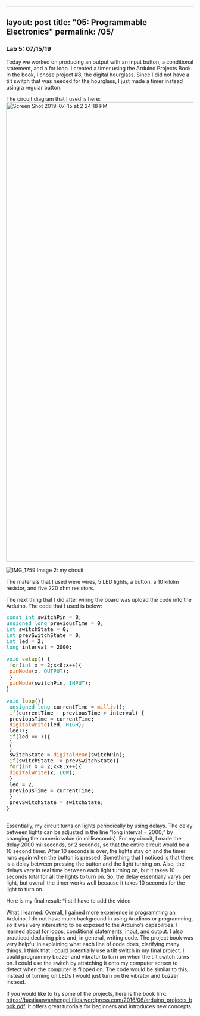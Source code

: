 
---
layout: post
title:  "05: Programmable Electronics"
permalink: /05/
---

### Lab 5: 07/15/19

Today we worked on producing an output with an input button, a conditional statement, and a for loop. I created a timer using the Arduino Projects Book. In the book, I chose project #8, the digital hourglass. Since I did not have a tilt switch that was needed for the hourglass, I just made a timer instead using a regular button.

The circuit diagram that I used is here:
<img width="1232" alt="Screen Shot 2019-07-15 at 2 24 18 PM" src="https://user-images.githubusercontent.com/52216217/61239177-504a3f00-a70c-11e9-9d66-a855ad303fb4.png">

![IMG_1759](https://user-images.githubusercontent.com/52216217/61239246-78d23900-a70c-11e9-8cac-af48f15086b4.jpg)
Image 2: my circuit

The materials that I used were wires, 5 LED lights, a button, a 10 kilolm resistor, and five 220 ohm resistors.


The next thing that I did after wiring the board was upload the code into the Arduino. The code that I used is below:
<pre>
<font color="#00979c">const</font> <font color="#00979c">int</font> <font color="#000000">switchPin</font> <font color="#434f54">=</font> <font color="#000000">8</font><font color="#000000">;</font>
<font color="#00979c">unsigned</font> <font color="#00979c">long</font> <font color="#000000">previousTime</font> <font color="#434f54">=</font> <font color="#000000">0</font><font color="#000000">;</font>
<font color="#00979c">int</font> <font color="#000000">switchState</font> <font color="#434f54">=</font> <font color="#000000">0</font><font color="#000000">;</font>
<font color="#00979c">int</font> <font color="#000000">prevSwitchState</font> <font color="#434f54">=</font> <font color="#000000">0</font><font color="#000000">;</font>
<font color="#00979c">int</font> <font color="#000000">led</font> <font color="#434f54">=</font> <font color="#000000">2</font><font color="#000000">;</font>
<font color="#00979c">long</font> <font color="#000000">interval</font> <font color="#434f54">=</font> <font color="#000000">2000</font><font color="#000000">;</font>

<font color="#00979c">void</font> <font color="#5e6d03">setup</font><font color="#000000">(</font><font color="#000000">)</font> <font color="#000000">{</font>
 <font color="#5e6d03">for</font><font color="#000000">(</font><font color="#00979c">int</font> <font color="#000000">x</font> <font color="#434f54">=</font> <font color="#000000">2</font><font color="#000000">;</font><font color="#000000">x</font><font color="#434f54">&lt;</font><font color="#000000">8</font><font color="#000000">;</font><font color="#000000">x</font><font color="#434f54">++</font><font color="#000000">)</font><font color="#000000">{</font>
 <font color="#d35400">pinMode</font><font color="#000000">(</font><font color="#000000">x</font><font color="#434f54">,</font> <font color="#00979c">OUTPUT</font><font color="#000000">)</font><font color="#000000">;</font>
 <font color="#000000">}</font>
 <font color="#d35400">pinMode</font><font color="#000000">(</font><font color="#000000">switchPin</font><font color="#434f54">,</font> <font color="#00979c">INPUT</font><font color="#000000">)</font><font color="#000000">;</font>
<font color="#000000">}</font>

<font color="#00979c">void</font> <font color="#5e6d03">loop</font><font color="#000000">(</font><font color="#000000">)</font><font color="#000000">{</font>
 <font color="#00979c">unsigned</font> <font color="#00979c">long</font> <font color="#000000">currentTime</font> <font color="#434f54">=</font> <font color="#d35400">millis</font><font color="#000000">(</font><font color="#000000">)</font><font color="#000000">;</font>
 <font color="#5e6d03">if</font><font color="#000000">(</font><font color="#000000">currentTime</font> <font color="#434f54">-</font> <font color="#000000">previousTime</font> <font color="#434f54">&gt;</font> <font color="#000000">interval</font><font color="#000000">)</font> <font color="#000000">{</font>
 <font color="#000000">previousTime</font> <font color="#434f54">=</font> <font color="#000000">currentTime</font><font color="#000000">;</font>
 <font color="#d35400">digitalWrite</font><font color="#000000">(</font><font color="#000000">led</font><font color="#434f54">,</font> <font color="#00979c">HIGH</font><font color="#000000">)</font><font color="#000000">;</font>
 <font color="#000000">led</font><font color="#434f54">++</font><font color="#000000">;</font>
 <font color="#5e6d03">if</font><font color="#000000">(</font><font color="#000000">led</font> <font color="#434f54">==</font> <font color="#000000">7</font><font color="#000000">)</font><font color="#000000">{</font>
 <font color="#000000">}</font>
 <font color="#000000">}</font>
 <font color="#000000">switchState</font> <font color="#434f54">=</font> <font color="#d35400">digitalRead</font><font color="#000000">(</font><font color="#000000">switchPin</font><font color="#000000">)</font><font color="#000000">;</font>
 <font color="#5e6d03">if</font><font color="#000000">(</font><font color="#000000">switchState</font> <font color="#434f54">!=</font> <font color="#000000">prevSwitchState</font><font color="#000000">)</font><font color="#000000">{</font>
 <font color="#5e6d03">for</font><font color="#000000">(</font><font color="#00979c">int</font> <font color="#000000">x</font> <font color="#434f54">=</font> <font color="#000000">2</font><font color="#000000">;</font><font color="#000000">x</font><font color="#434f54">&lt;</font><font color="#000000">8</font><font color="#000000">;</font><font color="#000000">x</font><font color="#434f54">++</font><font color="#000000">)</font><font color="#000000">{</font>
 <font color="#d35400">digitalWrite</font><font color="#000000">(</font><font color="#000000">x</font><font color="#434f54">,</font> <font color="#00979c">LOW</font><font color="#000000">)</font><font color="#000000">;</font>
 <font color="#000000">}</font>
 <font color="#000000">led</font> <font color="#434f54">=</font> <font color="#000000">2</font><font color="#000000">;</font>
 <font color="#000000">previousTime</font> <font color="#434f54">=</font> <font color="#000000">currentTime</font><font color="#000000">;</font>
 <font color="#000000">}</font>
 <font color="#000000">prevSwitchState</font> <font color="#434f54">=</font> <font color="#000000">switchState</font><font color="#000000">;</font>
<font color="#000000">}</font>

</pre>


Essentially, my circuit turns on lights periodically by using delays. The delay between lights can be adjusted in the line “long interval = 2000;” by changing the numeric value (in milliseconds). For my circuit, I made the delay 2000 miliseconds, or 2 seconds, so that the entire circuit would be a 10 second timer. After 10 seconds is over, the lights stay on and the timer runs again when the button is pressed. Something that I noticed is that there is a delay between pressing the button and the light turning on. Also, the delays vary in real time between each light turning on, but it takes 10 seconds total for all the lights to turn on. So, the delay essentially varys per light, but overall the timer works well because it takes 10 seconds for the light to turn on. 

Here is my final result:
*i still have to add the video


What I learned: 
Overall, I gained more experience in programming an Arduino. I do not have much background in using Arudinos or programming, so it was very interesting to be exposed to the Arduino’s capabilities. I learned about for loops, conditional statements, input, and output. I also practiced declaring pins and, in general, writing code. The project book was very helpful in explaining what each line of code does, clarifying many things. 
I think that I could potentially use a tilt switch in my final project. I could program my buzzer and vibrator to turn on when the tilt switch turns on. I could use the switch by attatching it onto my computer screen to detect when the computer is flipped on. The code would be similar to this; instead of turning on LEDs I would just turn on the vibrator and buzzer instead.

If you would like to try some of the projects, here is the book link: https://bastiaanvanhengel.files.wordpress.com/2016/06/arduino_projects_book.pdf. It offers great tutorials for beginners and introduces new concepts.
